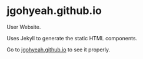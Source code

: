 # jgohyeah.github.io
User Website.

Uses Jekyll to generate the static HTML components.

Go to [jgohyeah.github.io](jgohyeah.github.io) to see it properly.

